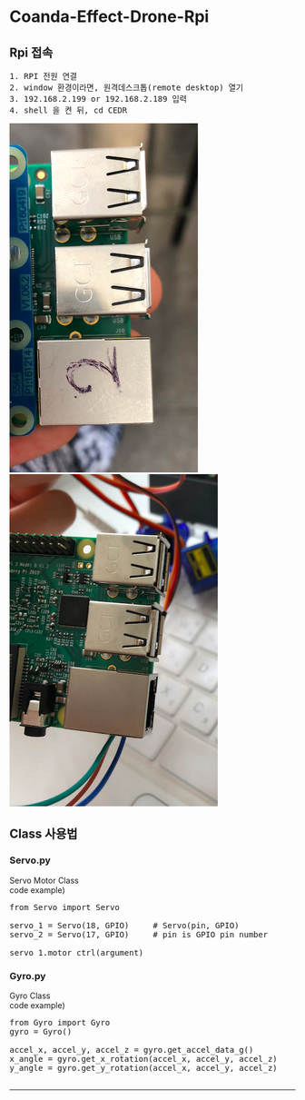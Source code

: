 # Coanda-Effect-Drone-Rpi 
## Rpi 접속 <br>
<pre>
1. RPI 전원 연결
2. window 환경이라면, 원격데스크톱(remote desktop) 열기
3. 192.168.2.199 or 192.168.2.189 입력
4. shell 을 켠 뒤, cd CEDR
</pre>
![Alt text](/image/192.168.2.189.png "192.168.2.189")
![Alt text](/image/192.168.2.199.png "192.168.2.199")

## Class 사용법 <br>
### Servo.py 
Servo Motor Class <Br>
code example)
<pre>
from Servo import Servo

servo_1 = Servo(18, GPIO)     # Servo(pin, GPIO)
servo_2 = Servo(17, GPIO)     # pin is GPIO pin number

servo_1.motor_ctrl(argument)
</pre>



### Gyro.py
Gyro Class <Br>
code example)
<pre>
from Gyro import Gyro
gyro = Gyro()

accel_x, accel_y, accel_z = gyro.get_accel_data_g()
x_angle = gyro.get_x_rotation(accel_x, accel_y, accel_z)
y_angle = gyro.get_y_rotation(accel_x, accel_y, accel_z)

</pre>
<hr>

